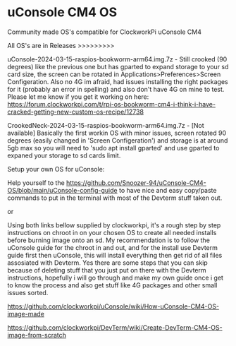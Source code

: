 # uConsole CM4 OS
 Community made OS's compatible for ClockworkPi uConsole CM4

All OS's are in Releases >>>>>>>>>

uConsole-2024-03-15-raspios-bookworm-arm64.img.7z - Still crooked (90 degrees) like the previous one but has gparted to expand storage to your sd card size, the screen can be rotated in Applications>Preferences>Screen Configeration. Also no 4G im afraid, had issues installing the right packages for it (probably an error in spelling) and also don't have 4G on mine to test. Please let me know if you get it working on here:  https://forum.clockworkpi.com/t/rpi-os-bookworm-cm4-i-think-i-have-cracked-getting-new-custom-os-recipe/12738

CrookedNeck-2024-03-15-raspios-bookworm-arm64.img.7z - [Not available] Basically the first workin OS with minor issues, screen rotated 90 degrees (easily changed in 'Screen Configeration') and storage is at around 5gb max so you will need to 'sudo apt install gparted' and use gparted to expaned your storage to sd cards limit.


Setup your own OS for uConsole:

Help yourself to the https://github.com/Snoozer-94/uConsole-CM4-OS/blob/main/uConsole-config-guide to have nice and easy copy/paste commands to put in the terminal with most of the Devterm stuff taken out. 

or

Using both links bellow supplied by clockworkpi, it's a rough step by step instructions on chroot in on your chosen OS to create all needed installs before burning image onto an sd. My recommendation is to follow the uConsole guide for the chroot in and out, and for the install use Devterm guide first then uConsole, this will install everything then get rid of all files assosiated with Devterm. Yes there are some steps that you can skip because of deleting stuff that you just put on there with the Devterm instructions, hopefully i will go through and make my own guide once i get to know the process and also get stuff like 4G packages and other small issues sorted.

https://github.com/clockworkpi/uConsole/wiki/How-uConsole-CM4-OS-image-made

https://github.com/clockworkpi/DevTerm/wiki/Create-DevTerm-CM4-OS-image-from-scratch
